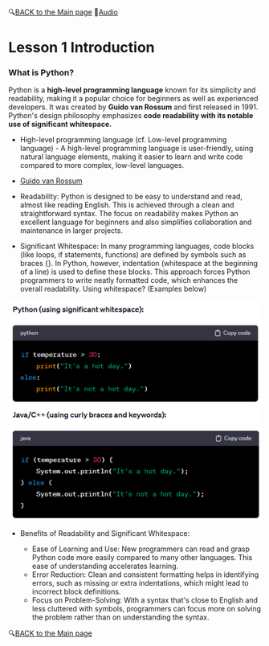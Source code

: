 🔍[BACK to the Main page](https://github.com/MK316/Coding4ET/blob/main/README.md)
📢[Audio](https://github.com/mrkim21/mrkim21.github.io/blob/main/manual/audio.html)
# Lesson 1 Introduction

### What is Python?

Python is a **high-level programming language** known for its simplicity and readability, making it a popular choice for beginners as well as experienced developers. It was created by **Guido van Rossum** and first released in 1991. Python's design philosophy emphasizes **code readability with its notable use of significant whitespace.**

* High-level programming language (cf. Low-level programming language) - A high-level programming language is user-friendly, using natural language elements, making it easier to learn and write code compared to more complex, low-level languages.
* [Guido van Rossum](https://gvanrossum.github.io/)
* Readability: Python is designed to be easy to understand and read, almost like reading English. This is achieved through a clean and straightforward syntax. The focus on readability makes Python an excellent language for beginners and also simplifies collaboration and maintenance in larger projects.

* Significant Whitespace: In many programming languages, code blocks (like loops, if statements, functions) are defined by symbols such as braces {}. In Python, however, indentation (whitespace at the beginning of a line) is used to define these blocks. This approach forces Python programmers to write neatly formatted code, which enhances the overall readability. Using whitespace? (Examples below)

![](https://github.com/MK316/Coding4ET/raw/main/images/whitespace1.png)
![](https://github.com/MK316/Coding4ET/raw/main/images/whitespace2.png)

* Benefits of Readability and Significant Whitespace:

  * Ease of Learning and Use: New programmers can read and grasp Python code more easily compared to many other languages. This ease of understanding accelerates learning.
  * Error Reduction: Clean and consistent formatting helps in identifying errors, such as missing or extra indentations, which might lead to incorrect block definitions.
  * Focus on Problem-Solving: With a syntax that's close to English and less cluttered with symbols, programmers can focus more on solving the problem rather than on understanding the syntax.

🔍[BACK to the Main page](https://github.com/MK316/Coding4ET/blob/main/README.md)
